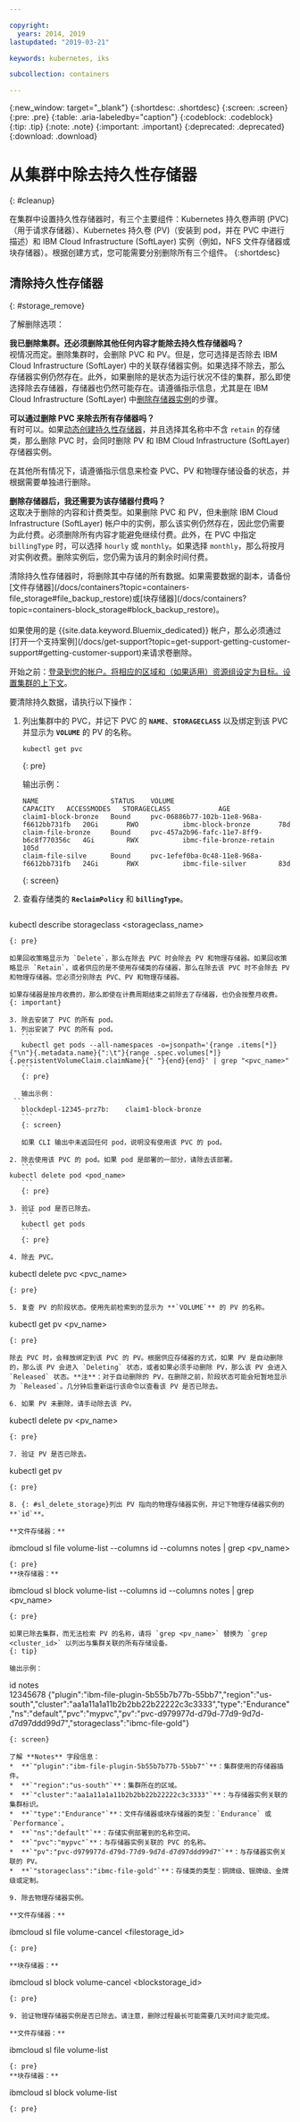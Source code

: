 ```yaml
---

copyright:
  years: 2014, 2019
lastupdated: "2019-03-21"

keywords: kubernetes, iks 

subcollection: containers

---
```


{:new_window: target="_blank"}
{:shortdesc: .shortdesc}
{:screen: .screen}
{:pre: .pre}
{:table: .aria-labeledby="caption"}
{:codeblock: .codeblock}
{:tip: .tip}
{:note: .note}
{:important: .important}
{:deprecated: .deprecated}
{:download: .download}


# 从集群中除去持久性存储器
{: #cleanup}

在集群中设置持久性存储器时，有三个主要组件：Kubernetes 持久卷声明 (PVC)（用于请求存储器）、Kubernetes 持久卷 (PV)（安装到 pod，并在 PVC 中进行描述）和 IBM Cloud Infrastructure (SoftLayer) 实例（例如，NFS 文件存储器或块存储器）。根据创建方式，您可能需要分别删除所有三个组件。
{:shortdesc}

## 清除持久性存储器
{: #storage_remove}

了解删除选项：

**我已删除集群。还必须删除其他任何内容才能除去持久性存储器吗？**</br>
视情况而定。删除集群时，会删除 PVC 和 PV。但是，您可选择是否除去 IBM Cloud Infrastructure (SoftLayer) 中的关联存储器实例。如果选择不除去，那么存储器实例仍然存在。此外，如果删除的是状态为运行状况不佳的集群，那么即使选择除去存储器，存储器也仍然可能存在。请遵循指示信息，尤其是在 IBM Cloud Infrastructure (SoftLayer) 中[删除存储器实例](#sl_delete_storage)的步骤。

**可以通过删除 PVC 来除去所有存储器吗？**</br>
有时可以。如果[动态创建持久性存储器](/docs/containers?topic=containers-kube_concepts#dynamic_provisioning)，并且选择其名称中不含 `retain` 的存储类，那么删除 PVC 时，会同时删除 PV 和 IBM Cloud Infrastructure (SoftLayer) 存储器实例。

在其他所有情况下，请遵循指示信息来检查 PVC、PV 和物理存储设备的状态，并根据需要单独进行删除。

**删除存储器后，我还需要为该存储器付费吗？**</br>
这取决于删除的内容和计费类型。如果删除 PVC 和 PV，但未删除 IBM Cloud Infrastructure (SoftLayer) 帐户中的实例，那么该实例仍然存在，因此您仍需要为此付费。必须删除所有内容才能避免继续付费。此外，在 PVC 中指定 `billingType` 时，可以选择 `hourly` 或 `monthly`。如果选择 `monthly`，那么将按月对实例收费。删除实例后，您仍需为该月的剩余时间付费。


<p class="important">清除持久性存储器时，将删除其中存储的所有数据。如果需要数据的副本，请备份[文件存储器](/docs/containers?topic=containers-file_storage#file_backup_restore)或[块存储器](/docs/containers?topic=containers-block_storage#block_backup_restore)。</br>
</br>如果使用的是 {{site.data.keyword.Bluemix_dedicated}} 帐户，那么必须通过[打开一个支持案例](/docs/get-support?topic=get-support-getting-customer-support#getting-customer-support)来请求卷删除。</p>

开始之前：[登录到您的帐户。将相应的区域和（如果适用）资源组设定为目标。设置集群的上下文](/docs/containers?topic=containers-cs_cli_install#cs_cli_configure)。

要清除持久数据，请执行以下操作：

1.  列出集群中的 PVC，并记下 PVC 的 **`NAME`**、**`STORAGECLASS`** 以及绑定到该 PVC 并显示为 **`VOLUME`** 的 PV 的名称。
    ```
    kubectl get pvc
    ```
    {: pre}

    输出示例：
    ```
    NAME                  STATUS    VOLUME                                     CAPACITY   ACCESSMODES   STORAGECLASS            AGE
    claim1-block-bronze   Bound     pvc-06886b77-102b-11e8-968a-f6612bb731fb   20Gi       RWO           ibmc-block-bronze       78d
    claim-file-bronze     Bound     pvc-457a2b96-fafc-11e7-8ff9-b6c8f770356c   4Gi        RWX           ibmc-file-bronze-retain 105d
    claim-file-silve      Bound     pvc-1efef0ba-0c48-11e8-968a-f6612bb731fb   24Gi       RWX           ibmc-file-silver        83d
    ```
    {: screen}

2. 查看存储类的 **`ReclaimPolicy`** 和 **`billingType`**。
   ```
kubectl describe storageclass <storageclass_name>
   ```
   {: pre}

   如果回收策略显示为 `Delete`，那么在除去 PVC 时会除去 PV 和物理存储器。如果回收策略显示 `Retain`，或者供应的是不使用存储类的存储器，那么在除去该 PVC 时不会除去 PV 和物理存储器。您必须分别除去 PVC、PV 和物理存储器。

   如果存储器是按月收费的，那么即使在计费周期结束之前除去了存储器，也仍会按整月收费。
   {: important}

3. 除去安装了 PVC 的所有 pod。
   1. 列出安装了 PVC 的所有 pod。
      ```
      kubectl get pods --all-namespaces -o=jsonpath='{range .items[*]}{"\n"}{.metadata.name}{":\t"}{range .spec.volumes[*]}{.persistentVolumeClaim.claimName}{" "}{end}{end}' | grep "<pvc_name>"
      ```
      {: pre}

      输出示例：
    ```
      blockdepl-12345-prz7b:	claim1-block-bronze  
      ```
      {: screen}

      如果 CLI 输出中未返回任何 pod，说明没有使用该 PVC 的 pod。

   2. 除去使用该 PVC 的 pod。如果 pod 是部署的一部分，请除去该部署。
      ```
kubectl delete pod <pod_name>
      ```
      {: pre}

   3. 验证 pod 是否已除去。
      ```
      kubectl get pods
      ```
      {: pre}

4. 除去 PVC。
   ```
   kubectl delete pvc <pvc_name>
   ```
   {: pre}

5. 复查 PV 的阶段状态。使用先前检索到的显示为 **`VOLUME`** 的 PV 的名称。
   ```
   kubectl get pv <pv_name>
   ```
   {: pre}

   除去 PVC 时，会释放绑定到该 PVC 的 PV。根据供应存储器的方式，如果 PV 是自动删除的，那么该 PV 会进入 `Deleting` 状态，或者如果必须手动删除 PV，那么该 PV 会进入 `Released` 状态。**注**：对于自动删除的 PV，在删除之前，阶段状态可能会短暂地显示为 `Released`。几分钟后重新运行该命令以查看该 PV 是否已除去。

6. 如果 PV 未删除，请手动除去该 PV。
   ```
kubectl delete pv <pv_name>
   ```
   {: pre}

7. 验证 PV 是否已除去。
   ```
   kubectl get pv
   ```
   {: pre}

8. {: #sl_delete_storage}列出 PV 指向的物理存储器实例，并记下物理存储器实例的 **`id`**。

   **文件存储器：**
   ```
   ibmcloud sl file volume-list --columns id  --columns notes | grep <pv_name>
   ```
   {: pre}
   **块存储器：**
   ```
   ibmcloud sl block volume-list --columns id --columns notes | grep <pv_name>
   ```
   {: pre}

   如果已除去集群，而无法检索 PV 的名称，请将 `grep <pv_name>` 替换为 `grep <cluster_id>` 以列出与集群关联的所有存储设备。
   {: tip}

   输出示例：
   ```
   id         notes   
   12345678   {"plugin":"ibm-file-plugin-5b55b7b77b-55bb7","region":"us-south","cluster":"aa1a11a1a11b2b2bb22b22222c3c3333","type":"Endurance","ns":"default","pvc":"mypvc","pv":"pvc-d979977d-d79d-77d9-9d7d-d7d97ddd99d7","storageclass":"ibmc-file-gold"}
   ```
   {: screen}

   了解 **Notes** 字段信息：
   *  **`"plugin":"ibm-file-plugin-5b55b7b77b-55bb7"`**：集群使用的存储器插件。
   *  **`"region":"us-south"`**：集群所在的区域。
   *  **`"cluster":"aa1a11a1a11b2b2bb22b22222c3c3333"`**：与存储器实例关联的集群标识。
   *  **`"type":"Endurance"`**：文件存储器或块存储器的类型：`Endurance` 或 `Performance`。
   *  **`"ns":"default"`**：存储实例部署到的名称空间。
   *  **`"pvc":"mypvc"`**：与存储器实例关联的 PVC 的名称。
   *  **`"pv":"pvc-d979977d-d79d-77d9-9d7d-d7d97ddd99d7"`**：与存储器实例关联的 PV。
   *  **`"storageclass":"ibmc-file-gold"`**：存储类的类型：铜牌级、银牌级、金牌级或定制。

9. 除去物理存储器实例。

   **文件存储器：**
   ```
   ibmcloud sl file volume-cancel <filestorage_id>
   ```
   {: pre}

   **块存储器：**
   ```
   ibmcloud sl block volume-cancel <blockstorage_id>
   ```
   {: pre}

9. 验证物理存储器实例是否已除去。请注意，删除过程最长可能需要几天时间才能完成。

   **文件存储器：**
   ```
   ibmcloud sl file volume-list 
   ```
   {: pre}
   **块存储器：**
   ```
   ibmcloud sl block volume-list
   ```
   {: pre}
